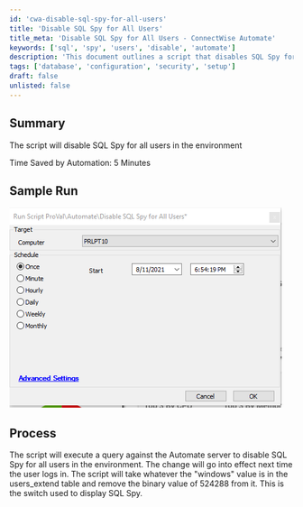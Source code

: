 ```yaml
---
id: 'cwa-disable-sql-spy-for-all-users'
title: 'Disable SQL Spy for All Users'
title_meta: 'Disable SQL Spy for All Users - ConnectWise Automate'
keywords: ['sql', 'spy', 'users', 'disable', 'automate']
description: 'This document outlines a script that disables SQL Spy for all users in a ConnectWise Automate environment. It executes a query against the Automate server to modify user settings, ensuring that the change takes effect upon the next user login.'
tags: ['database', 'configuration', 'security', 'setup']
draft: false
unlisted: false
---
```

## Summary

The script will disable SQL Spy for all users in the environment

Time Saved by Automation: 5 Minutes

## Sample Run

![Sample Run](../../../static/img/Disable-SQL-Spy-for-All-Users/image_1.png)

## Process

The script will execute a query against the Automate server to disable SQL Spy for all users in the environment. The change will go into effect next time the user logs in. The script will take whatever the "windows" value is in the users_extend table and remove the binary value of 524288 from it. This is the switch used to display SQL Spy.



